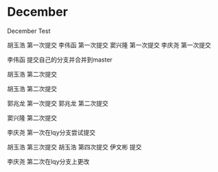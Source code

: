 # December
December Test

胡玉浩 第一次提交
李伟函 第一次提交
窦兴隆 第一次提交
李庆尧 第一次提交


李伟函 提交自己的分支并合并到master

胡玉浩 第二次提交

胡玉浩 第二次提交

郭兆龙 第一次提交
郭兆龙 第二次提交

窦兴隆 第二次提交

李庆尧 第一次在lqy分支尝试提交

胡玉浩 第三次提交
胡玉浩 第四次提交
伊文彬 提交

李庆尧 第二次在lqy分支上更改



